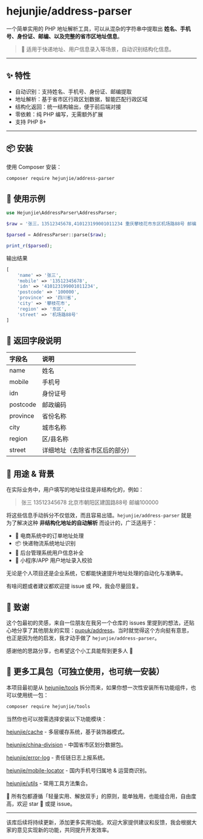 # hejunjie/address-parser

一个简单实用的 PHP 地址解析工具，可以从混杂的字符串中提取出 **姓名、手机号、身份证、邮编、以及完整的省市区地址信息**。

> 🚀 适用于快递地址、用户信息录入等场景，自动识别结构化信息。

---

## ✨ 特性

- 自动识别：支持姓名、手机号、身份证、邮编提取  
- 地址解析：基于省市区行政区划数据，智能匹配行政区域  
- 结构化返回：统一结构输出，便于前后端对接  
- 零依赖：纯 PHP 编写，无需额外扩展  
- 支持 PHP 8+

---

## 📦 安装

使用 Composer 安装：

```bash
composer require hejunjie/address-parser
```

## 🧠 使用示例

```php
use Hejunjie\AddressParser\AddressParser;

$raw = '张三，13512345678,410123199001011234 重庆攀枝花市东区机场路88号 邮编100000';

$parsed = AddressParser::parse($raw);

print_r($parsed);

```

输出结果

```php
[
    'name' => '张三',
    'mobile' => '13512345678',
    'idn' => '410123199001011234',
    'postcode' => '100000',
    'province' => '四川省',
    'city' => '攀枝花市',
    'region' => '东区',
    'street' => '机场路88号'
]
```

## 🧩 返回字段说明

| 字段名 | 说明 |
|:-------|:-----|
| name | 姓名 |
| mobile | 手机号 |
| idn | 身份证号 |
| postcode | 邮政编码 |
| province | 省份名称 |
| city | 城市名称 |
| region | 区/县名称 |
| street | 详细地址（去除省市区后的部分） |

## 🧰 用途 & 背景

在实际业务中，用户填写的地址往往是非结构化的，例如：

> 张三 13512345678 北京市朝阳区建国路88号 邮编100000

将这些信息手动拆分不仅低效，而且容易出错。`hejunjie/address-parser` 就是为了解决这种 **非结构化地址的自动解析** 而设计的，广泛适用于：

- 🛒 电商系统中的订单地址处理  
- 📦 快递物流系统地址识别  
- 🧾 后台管理系统用户信息补全  
- 📱 小程序/APP 用户地址录入校验  

无论是个人项目还是企业系统，它都能快速提升地址处理的自动化与准确率。

有啥问题或者建议都欢迎提 issue 或 PR，我会尽量回复。

## 🙏 致谢
这个包最初的灵感，来自一位朋友在我另一个仓库的 issues 里提到的想法，还贴心地分享了其他朋友的实现：[pupuk/address](https://github.com/pupuk/address)。当时就觉得这个方向挺有意思，也正是因为他的启发，我才动手做了 `hejunjie/address-parser`。

感谢他的思路分享，也希望这个小工具能帮到更多人 🙌

## 🔧 更多工具包（可独立使用，也可统一安装）

本项目最初是从 [hejunjie/tools](https://github.com/zxc7563598/php-tools) 拆分而来，如果你想一次性安装所有功能组件，也可以使用统一包：

```bash
composer require hejunjie/tools
```

当然你也可以按需选择安装以下功能模块：

[hejunjie/cache](https://github.com/zxc7563598/php-cache) - 多层缓存系统，基于装饰器模式。

[hejunjie/china-division](https://github.com/zxc7563598/php-china-division) - 中国省市区划分数据包。

[hejunjie/error-log](https://github.com/zxc7563598/php-error-log) - 责任链日志上报系统。

[hejunjie/mobile-locator](https://github.com/zxc7563598/php-mobile-locator) - 国内手机号归属地 & 运营商识别。

[hejunjie/utils](https://github.com/zxc7563598/php-utils) - 常用工具方法集合。

👀 所有包都遵循「轻量实用、解放双手」的原则，能单独用，也能组合用，自由度高，欢迎 star 🌟 或提 issue。

---

该库后续将持续更新，添加更多实用功能。欢迎大家提供建议和反馈，我会根据大家的意见实现新的功能，共同提升开发效率。
